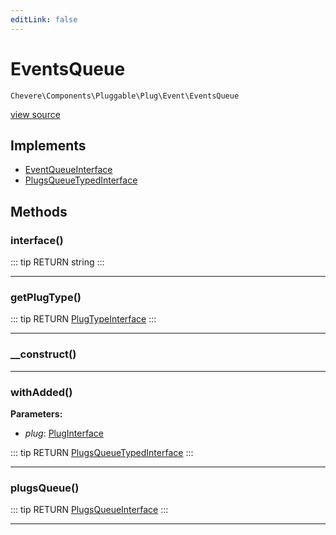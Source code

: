 ```yaml
---
editLink: false
---
```


# EventsQueue

`Chevere\Components\Pluggable\Plug\Event\EventsQueue`

[view source](https://github.com/chevere/chevere/blob/master/src/Chevere/Components/Pluggable/Plug/Event/EventsQueue.php)

## Implements

- [EventQueueInterface](../../../../Interfaces/Pluggable/Plug/Event/EventQueueInterface.md)
- [PlugsQueueTypedInterface](../../../../Interfaces/Pluggable/PlugsQueueTypedInterface.md)

## Methods

### interface()

::: tip RETURN
string
:::

---

### getPlugType()

::: tip RETURN
[PlugTypeInterface](../../../../Interfaces/Pluggable/PlugTypeInterface.md)
:::

---

### __construct()

---

### withAdded()

**Parameters:**

- *plug*: [PlugInterface](../../../../Interfaces/Pluggable/PlugInterface.md)

::: tip RETURN
[PlugsQueueTypedInterface](../../../../Interfaces/Pluggable/PlugsQueueTypedInterface.md)
:::

---

### plugsQueue()

::: tip RETURN
[PlugsQueueInterface](../../../../Interfaces/Pluggable/PlugsQueueInterface.md)
:::

---
